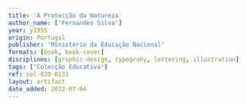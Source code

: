 ```yaml
---
title: 'A Protecção da Natureza'
author_name: ['Fernandes Silva']
year: y1955
origin: Portugal
publisher: 'Ministério da Educação Nacional'
formats: [book, book-cover]
disciplines: [graphic-design, typograhy, lettering, illustration]
tags: ["Colecção Educativa"]
ref: sol-030-0131
layout: artifact
date_added: 2022-07-04
---
```

